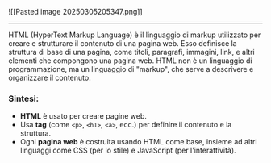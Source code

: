 ![[Pasted image 20250305205347.png]]

---

HTML (HyperText Markup Language) è il linguaggio di markup utilizzato per creare e strutturare il contenuto di una pagina web. Esso definisce la struttura di base di una pagina, come titoli, paragrafi, immagini, link, e altri elementi che compongono una pagina web. HTML non è un linguaggio di programmazione, ma un linguaggio di "markup", che serve a descrivere e organizzare il contenuto.

### Sintesi:

- **HTML** è usato per creare pagine web.
- Usa **tag** (come `<p>`, `<h1>`, `<a>`, ecc.) per definire il contenuto e la struttura.
- Ogni **pagina web** è costruita usando HTML come base, insieme ad altri linguaggi come CSS (per lo stile) e JavaScript (per l'interattività).
